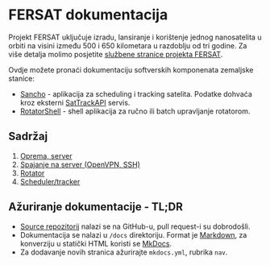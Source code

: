 # FERSAT dokumentacija

Projekt FERSAT uključuje izradu, lansiranje i korištenje jednog nanosatelita u orbiti na visini između 500 i 650 kilometara u razdoblju od tri godine. Za više detalja molimo posjetite [službene stranice projekta FERSAT](https://www.fer.unizg.hr/zrk/FERSAT).

Ovdje možete pronaći dokumentaciju softverskih komponenata zemaljske stanice:

 - [Sancho](https://github.com/UltimaLabs/sancho/) - aplikacija za scheduling i tracking satelita. Podatke dohvaća kroz eksterni [SatTrackAPI](https://github.com/UltimaLabs/sattrackapi) servis.
 - [RotatorShell](https://github.com/UltimaLabs/rotatorshell) - shell aplikacija za ručno ili batch upravljanje rotatorom.

## Sadržaj

 1. [Oprema, server](oprema_server.md)
 2. [Spajanje na server (OpenVPN, SSH)](spajanje.md)
 3. [Rotator](rotator.md)
 4. [Scheduler/tracker](tracker.md)

## Ažuriranje dokumentacije - TL;DR

 - [Source repozitorij](https://github.com/UltimaLabs/fersat-docs/) nalazi se na GitHub-u, pull request-i su dobrodošli.
 - Dokumentacija se nalazi u `/docs` direktoriju. Format je [Markdown](https://www.markdownguide.org/basic-syntax/), za konverziju u statički HTML koristi se [MkDocs](https://www.mkdocs.org/).
 - Za dodavanje novih stranica ažurirajte `mkdocs.yml`, rubrika `nav`.
